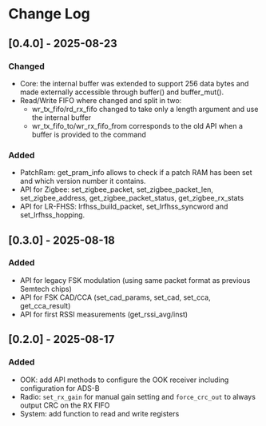 # Change Log

## [0.4.0] - 2025-08-23

### Changed
  - Core: the internal buffer was extended to support 256 data bytes and made externally accessible
    through buffer() and buffer_mut().
  - Read/Write FIFO where changed and split in two:
    * wr_tx_fifo/rd_rx_fifo changed to take only a length argument and use the internal buffer
    * wr_tx_fifo_to/wr_rx_fifo_from corresponds to the old API when a buffer is provided to the command

### Added
  - PatchRam: get_pram_info allows to check if a patch RAM has been set and which version number it contains.
  - API for Zigbee: set_zigbee_packet, set_zigbee_packet_len, set_zigbee_address, get_zigbee_packet_status, get_zigbee_rx_stats
  - API for LR-FHSS: lrfhss_build_packet, set_lrfhss_syncword and set_lrfhss_hopping.


## [0.3.0] - 2025-08-18

### Added
  - API for legacy FSK modulation (using same packet format as previous Semtech chips)
  - API for FSK CAD/CCA (set_cad_params, set_cad, set_cca, get_cca_result)
  - API for first RSSI measurements (get_rssi_avg/inst)


## [0.2.0] - 2025-08-17

### Added
  - OOK: add API methods to configure the OOK receiver including configuration for ADS-B
  - Radio: `set_rx_gain` for manual gain setting and `force_crc_out` to always output CRC on the RX FIFO
  - System: add function to read and write registers
